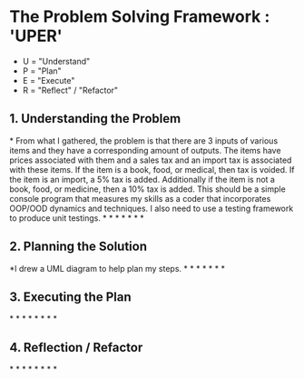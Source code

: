 <h1>The Problem Solving Framework : 'UPER'</h1>

* U = "Understand"
* P = "Plan"
* E = "Execute"
* R = "Reflect" / "Refactor"

<h2>1. Understanding the Problem</h2>
* From what I gathered, the problem is that there are 3 inputs of various items and they have a corresponding amount of outputs.
The items have prices associated with them and a sales tax and an import tax is associated with these items. If the item is a book, food, or medical, then tax is voided.
If the item is an import, a 5% tax is added. Additionally if the item is not a book, food, or medicine, then a 10% tax is added.
This should be a simple console program that measures my skills as a coder that incorporates OOP/OOD dynamics and techniques.
I also need to use a testing framework to produce unit testings.
*
*
*
*
*
*
*
<h2>
    2. Planning the Solution
</h2>
*I drew a UML diagram to help plan my steps.
*
*
*
*
*
*
*
<h2>
    3. Executing the Plan
</h2>
*
*
*
*
*
*
*
*
<h2>
    4. Reflection / Refactor
</h2>
*
*
*
*
*
*
*
*